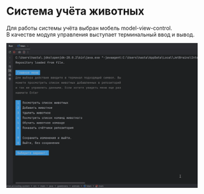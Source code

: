 <h1>Система учёта животных</h1>

Для работы системы учёта выбран мобель model-view-control.
<br>
В качестве модуля управления выступает терминальный ввод и вывод.

![1 шаг](https://github.com/LittleDrongo/gb_animal_accounting_system_2024/blob/main/docs/terminal.gif "Шаг 1")

